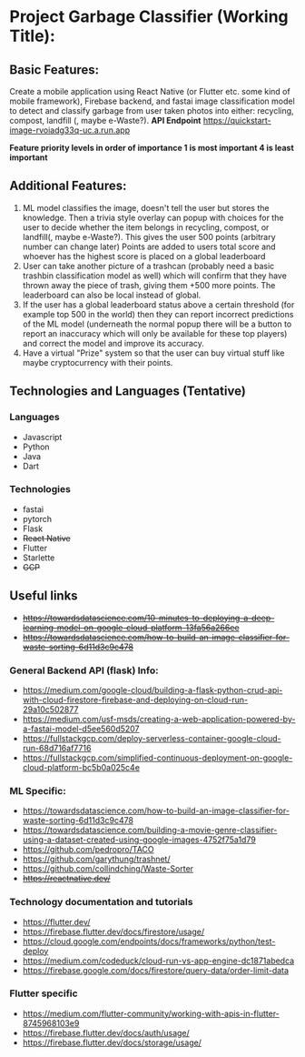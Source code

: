 # Project Garbage Classifier (Working Title):


## Basic Features:
Create a mobile application using React Native (or Flutter etc. some kind of mobile framework), Firebase backend, and fastai image classification model to detect and classify garbage from user taken photos
into either: recycling, compost, landfill (, maybe e-Waste?).
**API Endpoint** 
https://quickstart-image-rvoiadg33q-uc.a.run.app

**Feature priority levels in order of importance 
1 is most important 4 is least important**

## Additional Features:
1. ML model classifies the image, doesn't tell the user but stores the knowledge.
	 Then a trivia style overlay can popup with choices for the user to decide whether the item belongs in recycling, compost, or landfill(, maybe e-Waste?).
	 This gives the user 500 points (arbitrary number can change later)
	 Points are added to users total score and whoever has the highest score is placed on a global leaderboard
2. User can take another picture of a trashcan (probably need a basic trashbin classification model as well)
	 which will confirm that they have thrown away the piece of trash, giving them +500 more points.
	 The leaderboard can also be local instead of global.
3. If the user has a global leaderboard status above a certain threshold (for example top 500 in the world) then they can report incorrect predictions of the ML model
	(underneath the normal popup there will be a button to report an inaccuracy which will only be available for these top players)
	 and correct the model and improve its accuracy.
4. Have a virtual "Prize" system so that the user can buy virtual stuff like maybe cryptocurrency with their points.

## Technologies and Languages (Tentative)
### Languages
- Javascript
- Python
- Java
- Dart

### Technologies
- fastai
- pytorch
- Flask
- ~~React Native~~
- Flutter
- Starlette
- ~~GCP~~

## Useful links
- ~~https://towardsdatascience.com/10-minutes-to-deploying-a-deep-learning-model-on-google-cloud-platform-13fa56a266ee~~
- ~~https://towardsdatascience.com/how-to-build-an-image-classifier-for-waste-sorting-6d11d3c9c478~~
### General Backend API (flask) Info:
- https://medium.com/google-cloud/building-a-flask-python-crud-api-with-cloud-firestore-firebase-and-deploying-on-cloud-run-29a10c502877
- https://medium.com/usf-msds/creating-a-web-application-powered-by-a-fastai-model-d5ee560d5207
- https://fullstackgcp.com/deploy-serverless-container-google-cloud-run-68d716af7716
- https://fullstackgcp.com/simplified-continuous-deployment-on-google-cloud-platform-bc5b0a025c4e
### ML Specific:
- https://towardsdatascience.com/how-to-build-an-image-classifier-for-waste-sorting-6d11d3c9c478
- https://towardsdatascience.com/building-a-movie-genre-classifier-using-a-dataset-created-using-google-images-4752f75a1d79
- https://github.com/pedropro/TACO
- https://github.com/garythung/trashnet/
- https://github.com/collindching/Waste-Sorter
- ~~https://reactnative.dev/~~
### Technology documentation and tutorials
- https://flutter.dev/
- https://firebase.flutter.dev/docs/firestore/usage/
- https://cloud.google.com/endpoints/docs/frameworks/python/test-deploy
- https://medium.com/codeduck/cloud-run-vs-app-engine-dc1871abedca
- https://firebase.google.com/docs/firestore/query-data/order-limit-data
### Flutter specific
- https://medium.com/flutter-community/working-with-apis-in-flutter-8745968103e9
- https://firebase.flutter.dev/docs/auth/usage/
- https://firebase.flutter.dev/docs/storage/usage/
